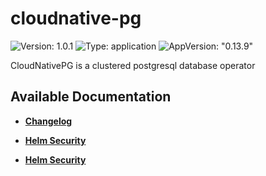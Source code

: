 # cloudnative-pg

![Version: 1.0.1](https://img.shields.io/badge/Version-1.0.1-informational?style=flat-square) ![Type: application](https://img.shields.io/badge/Type-application-informational?style=flat-square) ![AppVersion: "0.13.9"](https://img.shields.io/badge/AppVersion-"0.13.9"-informational?style=flat-square)

CloudNativePG is a clustered postgresql database operator

## Available Documentation

- [**Changelog**](CHANGELOG)

- [**Helm Security**](container-security)

- [**Helm Security**](helm-security)

